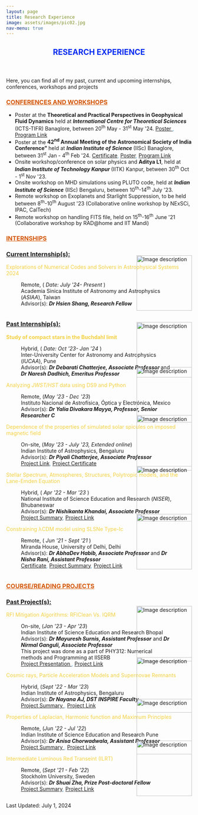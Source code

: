 ```yaml
---
layout: page
title: Research Experience
image: assets/images/pic02.jpg
nav-menu: true
---
```


<!-- Main -->
<div id="main" class="alt">

<!-- One -->
<section id="one">
	<div class="inner">
		<header class="major">
			<h2><font color="##5B2C6F">RESEARCH EXPERIENCE</font></h2>
		</header>

<!-- Content -->

<p>Here, you can find all of my past, current and upcoming internships, conferences, workshops and projects</p>


<h3 id="content"><font color="#D35400"><u>CONFERENCES AND WORKSHOPS</u></font></h3>
		<ul>
			<li>Poster at the <b> Theoretical and Practical Perspectives in Geophysical Fluid Dynamics</b> held at <i><b> International Centre for Theoretical Sciences </b></i> (ICTS-TIFR) Banaglore, between 20<sup>th</sup> May - 31<sup>st</sup> May '24. <font color="#5DADE2"> <a href="https://drive.google.com/file/d/1O-yfp0W9E-AjUhswizOSFirqFFlRhMHX/view"> Poster </a>, <a href="https://www.icts.res.in/program/TAPGFD"> Program Link </a></font></li>
			<li>Poster at the <b>42<sup>nd</sup> Annual Meeting of the Astronomical Society of India Conference" </b> held at <i><b> Indian Institute of Science </b></i> (IISc) Banaglore, between 31<sup>st</sup> Jan - 4<sup>th</sup> Feb '24. <font color="#5DADE2"><a href="https://drive.google.com/file/d/1PBIjjLpbKcHxOweXhP87uUp5zXP3Hzig/view?usp=sharing">Certificate</a>, <a href="https://drive.google.com/file/d/1GEZ7_-ytgneCyh2odrb0IR9UTdPkC_R3/view?usp=drive_link">Poster</a>, <a href="https://astron-soc.in/asi2024/about">Program Link</a></font></li>
			<li>Onsite workshop/conference on solar physics and <b>Aditya L1</b>, held at <i><b> Indian Institute of Technology Kanpur </b></i> (IITK) Kanpur, between 30<sup>th</sup> Oct - 1<sup>st</sup> Nov '23. </li>
			<li>Onsite workshop on MHD simulations using PLUTO code, held at <i><b>Indian Institute of Science</b></i> (IISc) Bengaluru, between 10<sup>th</sup>-14<sup>th</sup> July '23. </li>
			<li>Remote workshop on Exoplanets and Starlight Suppression, to be held between 8<sup>th</sup>-10<sup>th</sup> August '23 (Collaborative online workshop by NExSCi, IPAC, CalTech)  </li>
			<li>Remote workshop on handling FITS file, held on 15<sup>th</sup>-16<sup>th</sup> June '21 (Collaborative workshop by RAD@home and IIT Mandi)</li>
		</ul>

<h3 id="content"><font color="#D35400"><u>INTERNSHIPS</u></font></h3>
		<dl>
		<h3><u>Current Internship(s):</u></h3>
		<dt><font color="#F4D03F">Explorations of Numerical Codes and Solvers in Astrophysical Systems 2024</font></dt>
		<dd>
			<div style="display: flex; align-items: center;">
			<div style="flex-grow: 1;">
				<p>Remote, (<i> Date: July '24- Present </i>) <br/>
				Academia Sinica Institute of Astronomy and Astrophysics (<i>ASIAA</i>), Taiwan <br />
				Advisor(s): <i><b> Dr Hsien Shang, Research Fellow </b></i>  <br/>
				</p>
			</div>
			<div style="flex-shrink: 0; margin-left: -100px; margin-top: -60px;">
				<img src="{% link assets/images/asiaa.jpeg %}" alt="Image description" style="width: 150px; height: auto;">
			</div>
			</div>
		</dd>
		</dl>
		<dl>
		<h3><u>Past Internship(s):</u></h3>
		<dt><b><font color="#F4D03F">Study of compact stars in the Buchdahl limit</font></b></dt>
		<dd>
			<div style="display: flex; align-items: center;">
			<div style="flex-grow: 1;">
				<p>Hybrid, (<i> Date: Oct '23- Jan '24 </i>) <br/> Inter-University Center for Astronomy and Astrophysics (<i>IUCAA</i>), Pune <br /> Advisor(s): <i><b> Dr Debarati Chatterjee, Associate Professor </b></i> and <i><b> Dr Naresh Dadhich, Emeritus Professor </b></i><br/>
				</p>
			</div>
			<div style="flex-shrink: 0; margin-left: -100px; margin-top: -60px;">
				<img src="{% link assets/images/iucaa.jpeg %}" alt="Image description" style="width: 150px; height: auto;">
			</div>
			</div>
		</dd>
		<dt><font color="#F4D03F">Analyzing <i>JWST/HST</i> data using DS9 and Python</font></dt>
		<dd>
			<div style="display: flex; align-items: center;">
			<div style="flex-grow: 1;">
				<p>Remote, (<i>May '23 - Dec '23</i>) <br/> Instituto Nacional de Astrof&iacute;sica, &Oacute;ptica y Electr&oacute;nica, Mexico<br/> Advisor(s): <i><b> Dr Yalia Divakara Mayya, Professor, Senior Researcher C</b> </i> 
				</p>
			</div>
			<div style="flex-shrink: 0; margin-left: -100px; margin-top: -60px;">
				<img src="{% link assets/images/inaoe.jpeg %}" alt="Image description" style="width: 150px; height: auto;">
			</div>
			</div>	
		</dd>
		<dt><font color="#F4D03F">Dependence of the properties of simulated solar spicules on imposed magnetic field</font></dt>
		<dd>
			<div style="display: flex; align-items: center;">
			<div style="flex-grow: 1;">
				<p>On-site, (<i>May '23 - July '23, Extended online</i>) <br/> Indian Institute of Astrophysics, Bengaluru<br/> Advisor(s): <i><b> Dr Piyali Chatterjee, Associate Professor</b> </i> <br/><font color="#5DADE2"><a href="https://drive.google.com/file/d/1KfpoydTX3sucVcIH1zVCasE1EFXR6bSd/view?usp=sharing">Project Link</a>, <a href="https://drive.google.com/file/d/1ladhthAdRM0DRxe-q7fb45iXnaZYtAxM/view?usp=sharing">Project Certificate</a></font> 
				</p>
			</div>
			<div style="flex-shrink: 0; margin-left: -100px; margin-top: -60px;">
				<img src="{% link assets/images/iia.png %}" alt="Image description" style="width: 150px; height: auto;">
			</div>
			</div>
		</dd>
		<dt><font color="#F4D03F">Stellar Spectrum, Atmospheres, Structures, Polytropic models, and the Lane-Emden Equation</font></dt>
		<dd>
			<div style="display: flex; align-items: center;">
			<div style="flex-grow: 1;">
				<p> Hybrid, (<i> Apr '22 - Mar '23 </i>) <br/> National Institute of Science Education and Research (<i>NISER</i>), Bhubaneswar <br /> Advisor(s): <i><b> Dr Nishikanta Khandai, Associate Professor </b></i> <br/> <font color="#5DADE2"><a href="https://drive.google.com/file/d/1dAZRr_H61Fn4JysHARnx6Ua9VJHmJshn/view">Project Summary</a>, <a href="https://drive.google.com/file/d/1PRUfBfN2ah_GLeydA4oJxT3InVRe1SNf/view?usp=drive_link">Project Link</a> </font>
				</p>
			</div>
			<div style="flex-shrink: 0; margin-left: -100px; margin-top: -60px;">
				<img src="{% link assets/images/niser.png %}" alt="Image description" style="width: 150px; height: auto;">
			</div>
			</div>
		</dd>
		<dt><font color="#F4D03F">Constraining λCDM model using SLSNe Type-Ic</font></dt>
		<dd>
			<div style="display: flex; align-items: center;">
			<div style="flex-grow: 1;">
				<p> Remote, (<i> Jun '21 - Sept '21 </i>) <br/> Miranda House, University of Delhi, Delhi <br /> Advisor(s): <i><b> Dr AbhaDev Habib, Associate Professor </b></i> and <i><b> Dr Nisha Rani, Assistant Professor</b></i> <br/> <font color="#5DADE2"><a href="https://drive.google.com/file/d/1P6gLRskwGlm5_dmcQTB28oca558OObzk/view">Certificate</a>, <a href="https://drive.google.com/file/d/1mqpA_cCThByqpEO6ZV_03a8CU_5JJS1Q/view"> Project Summary</a>,  <a href="https://drive.google.com/file/d/1TOhDXJ9eeBFZR4Ahb0mVgwYkqQ7VoYVC/view?usp=drive_link"> Project Link </a></font> 
				</p>
			</div>
			<div style="flex-shrink: 0; margin-left: -100px; margin-top: -60px;">
				<img src="{% link assets/images/miranda.jpeg %}" alt="Image description" style="width: 150px; height: auto;">
			</div>
			</div>
		</dd>
		</dl>

<h3 id="content"><font color="#D35400"><u>COURSE/READING PROJECTS</u></font></h3>
		<dl>
		<h3><u>Past Project(s):</u></h3>
		<dt><font color="#F4D03F">RFI Mitigation Algorithms: RFIClean Vs. IQRM</font></dt>
		<dd>
			<div style="display: flex; align-items: center;">
			<div style="flex-grow: 1;">
				<p>On-site,  (<i>Jan '23 - Apr '23</i>) <br/> Indian Institute of Science Education and Research Bhopal<br/> Advisor(s): <i><b> Dr Mayuresh Surnis, Assistant Professor</b></i> and <i><b> Dr Nirmal Ganguli, Associate Professor</b></i> <br /> This project was done as a part of PHY312: Numerical methods and Programming at IISERB <br/> <font color="#5DADE2"><a href="https://drive.google.com/file/d/18xydEH2tq9zOicAhHR8McO3HjnNI9GUI/view">Project Presentation </a>, <a href="https://drive.google.com/file/d/1eC7rqNnPYqjUQz9DJ58Kby4m3Mc5u8YA/view?usp=drive_link"> Project Link </a></font> 
				</p>
			</div>
			<div style="flex-shrink: 0; margin-left: -100px; margin-top: -60px;">
				<img src="{% link assets/images/iiserb.jpeg %}" alt="Image description" style="width: 150px; height: auto;">
			</div>
			</div>
		</dd>
		<dt><font color="#F4D03F">Cosmic rays, Particle Acceleration Models and Supernovae Remnants</font></dt>
		<dd>
			<div style="display: flex; align-items: center;">
			<div style="flex-grow: 1;">
				<p>Hybrid, (<i>Sept '22 - Mar '23</i>) <br/> Indian Institute of Astrophysics, Bengaluru <br/> Advisor(s): <i><b> Dr Nayana AJ, DST INSPIRE Faculty</b> </i>  <br/> <font color="#5DADE2"><a href="https://drive.google.com/file/d/1Ro4-vmgnUuBV89mh4Xzx7nCd2Nh8aXKm/view"> Project Summary </a>, <a href="https://drive.google.com/file/d/1z8ExYywpvqixge1wX51t-KTZwjNIgXw4/view?usp=drive_link"> Project Link </a> </font>
				</p>
			</div>
			<div style="flex-shrink: 0; margin-left: -100px; margin-top: -60px;">
				<img src="{% link assets/images/iia.png %}" alt="Image description" style="width: 150px; height: auto;">
			</div>
			</div>
		</dd>
		<dt><font color="#F4D03F">Properties of Laplacian, Harmonic function and Maximum Principles</font></dt>
		<dd>
			<div style="display: flex; align-items: center;">
			<div style="flex-grow: 1;">
				<p>Remote, (<i>Jun '22 - Jul '22</i>) <br/> Indian Institute of Science Education and Research Pune <br/> Advisor(s): <i><b> Dr Anisa Chorwadwala, Assistant Professor</b> </i>  <br/> <font color="#5DADE2"><a href="https://drive.google.com/file/d/1JQzy4B8TZ1CCfolm2zzUeq5pf2jYVJf2/view">Project Summary </a>, <a href="https://drive.google.com/file/d/1EuFN0xylErcxlHdtIKtMfp-7BQ4uU20m/view?usp=drive_link"> Project Link </a></font>  
				</p>
			</div>
			<div style="flex-shrink: 0; margin-left: -100px; margin-top: -60px;">
				<img src="{% link assets/images/iiserp.png %}" alt="Image description" style="width: 150px; height: auto;">
			</div>
			</div>
		</dd>
		<dt><font color="#F4D03F">Intermediate Luminous Red Transeint (ILRT)</font></dt>
		<dd>
			<div style="display: flex; align-items: center;">
			<div style="flex-grow: 1;">
				<p>Remote, (<i>Sept '21 - Feb '22</i>) <br/> Stockholm University, Sweden <br/> Advisor(s): <i><b> Dr Shuai Zha, Prize Post-doctoral Fellow</b> </i>  <br/> <font color="#5DADE2"><a href="https://drive.google.com/file/d/181MBNxa4WrCaKlgM6WQ_SNDRkqbF-yrN/view">Project Summary</a>, <a href="https://drive.google.com/file/d/1TugtRKgWuelyoFUCQGveEmWri1wSS2nL/view?usp=drive_link"> Project Link </a> </font>
				</p>
			</div>
			<div style="flex-shrink: 0; margin-left: -100px; margin-top: -60px;">
				<img src="{% link assets/images/stockholm.png %}" alt="Image description" style="width: 150px; height: auto;">
			</div>
			</div>
		</dd>
		</dl>
</div>

Last Updated: July 1, 2024


